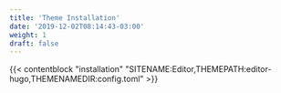 ```yaml
---
title: 'Theme Installation'
date: '2019-12-02T08:14:43-03:00'
weight: 1
draft: false
---
```


{{< contentblock "installation" "SITENAME:Editor,THEMEPATH:editor-hugo,THEMENAMEDIR:config.toml" >}}